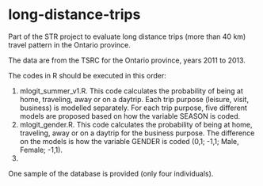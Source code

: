 # long-distance-trips

Part of the STR project to evaluate long distance trips (more than 40 km) travel pattern in the Ontario province. 

The data are from the TSRC for the Ontario province, years 2011 to 2013.

The codes in R should be executed in this order:

1. mlogit_summer_v1.R. This code calculates the probability of being at home, traveling, away or on a daytrip. Each trip purpose (leisure, visit, business) is modelled separately. For each trip purpose, five different models are proposed based on how the variable SEASON is coded.
2. mlogit_gender.R. This code calculates the probability of being at home, traveling, away or on a daytrip for the business purpose. The difference on the models is how the variable GENDER is coded (0,1; -1,1; Male, Female; -1,1).
3. 

One sample of the database is provided (only four individuals).

